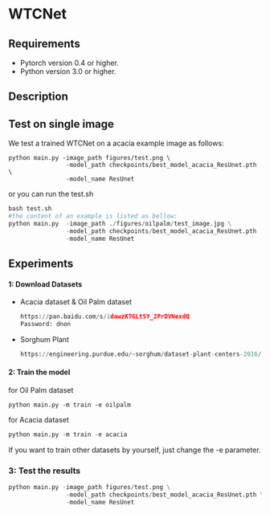 # WTCNet

## Requirements

- Pytorch version 0.4 or higher.
- Python version 3.0 or higher.

## Description



## Test on single image

We test a trained WTCNet on a acacia example image as follows:

```
python main.py -image_path figures/test.png \
                -model_path checkpoints/best_model_acacia_ResUnet.pth \
                -model_name ResUnet
```

or you can run the test.sh

```python
bash test.sh
#the content of an example is listed as bellow:
python main.py  -image_path ./figures/oilpalm/test_image.jpg \
                -model_path checkpoints/best_model_acacia_ResUnet.pth  \
                -model_name ResUnet
```

## Experiments

#### 1: Download Datasets

* Acacia dataset & Oil Palm dataset

  ```python
  https://pan.baidu.com/s/1dawzKTGLt5Y_2PrDVNexdQ 
  Password: dnon
  ```

* Sorghum Plant 

  ```python
  https://engineering.purdue.edu/~sorghum/dataset-plant-centers-2016/
  ```

#### 2: Train the model

for Oil Palm dataset

```
python main.py -m train -e oilpalm
```

for Acacia dataset

```python
python main.py -m train -e acacia
```

If you want to train other datasets by yourself, just change the -e parameter.

### 3: Test the results

```python
python main.py -image_path figures/test.png \
                -model_path checkpoints/best_model_acacia_ResUnet.pth \
                -model_name ResUnet
```











